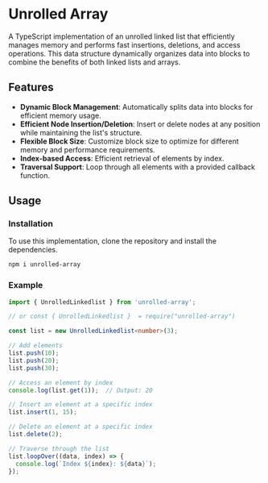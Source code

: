 # Unrolled Array

A TypeScript implementation of an unrolled linked list that efficiently manages memory and performs fast insertions, deletions, and access operations. This data structure dynamically organizes data into blocks to combine the benefits of both linked lists and arrays.

## Features

- **Dynamic Block Management**: Automatically splits data into blocks for efficient memory usage.
- **Efficient Node Insertion/Deletion**: Insert or delete nodes at any position while maintaining the list's structure.
- **Flexible Block Size**: Customize block size to optimize for different memory and performance requirements.
- **Index-based Access**: Efficient retrieval of elements by index.
- **Traversal Support**: Loop through all elements with a provided callback function.

## Usage

### Installation

To use this implementation, clone the repository and install the dependencies.

```bash
npm i unrolled-array
```

### Example
```typescript
import { UnrolledLinkedlist } from 'unrolled-array';

// or const { UnrolledLinkedlist }  = require("unrolled-array")

const list = new UnrolledLinkedlist<number>(3);

// Add elements
list.push(10);
list.push(20);
list.push(30);

// Access an element by index
console.log(list.get(1));  // Output: 20

// Insert an element at a specific index
list.insert(1, 15);

// Delete an element at a specific index
list.delete(2);

// Traverse through the list
list.loopOver((data, index) => {
  console.log(`Index ${index}: ${data}`);
});

```
